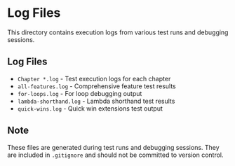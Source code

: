 # Log Files

This directory contains execution logs from various test runs and debugging sessions.

## Log Files

- `Chapter *.log` - Test execution logs for each chapter
- `all-features.log` - Comprehensive feature test results
- `for-loops.log` - For loop debugging output
- `lambda-shorthand.log` - Lambda shorthand test results
- `quick-wins.log` - Quick win extensions test output

## Note

These files are generated during test runs and debugging sessions. They are included in `.gitignore` and should not be committed to version control.